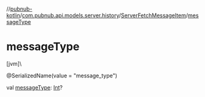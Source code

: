 //[pubnub-kotlin](../../../index.md)/[com.pubnub.api.models.server.history](../index.md)/[ServerFetchMessageItem](index.md)/[messageType](message-type.md)

# messageType

[jvm]\

@SerializedName(value = &quot;message_type&quot;)

val [messageType](message-type.md): [Int](https://kotlinlang.org/api/latest/jvm/stdlib/kotlin/-int/index.html)?
